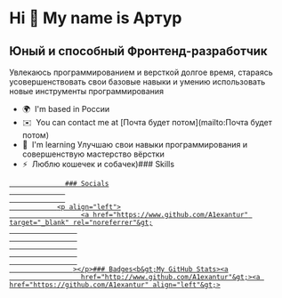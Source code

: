 Hi 👋 My name is Артур
======================

Юный и способный Фронтенд-разработчик
-------------------------------------

Увлекаюсь программированием и версткой долгое время, стараясь усовершенствовать свои базовые навыки и умению использовать новые инструменты программирования

*   🌍  I'm based in России
*   ✉️  You can contact me at [Почта будет потом](mailto:Почта будет потом)
*   🧠  I'm learning Улучшаю свои навыки программирования и совершенствую мастерство вёрстки
*   ⚡  Люблю кошечек и собачек)### Skills 
<p align="left">
<a href="https://developer.mozilla.org/en-US/docs/Web/JavaScript" target="_blank" rel="noreferrer"&gt;><a href="https://git-scm.com/" target="_blank" rel="noreferrer"&gt;><a href="https://code.visualstudio.com/" target="_blank" rel="noreferrer"&gt;><a href="https://developer.mozilla.org/en-US/docs/Glossary/HTML5" target="_blank" rel="noreferrer"&gt;><a href="https://reactjs.org/" target="_blank" rel="noreferrer"&gt;><a href="https://www.w3.org/TR/CSS/#css" target="_blank" rel="noreferrer"&gt;><a href="https://www.figma.com/" target="_blank" rel="noreferrer"&gt;>
                    </p>
                    
                  ### Socials
                  
                  
                <p align="left">
                      <a href="https://www.github.com/A1exantur" target="_blank" rel="noreferrer"&gt;
                     
                     
                     
                     
                     
                    ></p>### Badges<b&gt;My GitHub Stats><a
                      href="http://www.github.com/A1exantur"&gt;><a href="https://github.com/A1exantur" align="left"&gt;>
